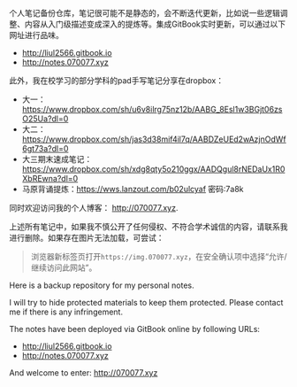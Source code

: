 个人笔记备份仓库，笔记很可能不是静态的，会不断迭代更新，比如说一些逻辑调整、内容从入门级描述变成深入的提炼等。集成GitBook实时更新，可以通过以下网址进行品味。

- http://liul2566.gitbook.io
- http://notes.070077.xyz

此外，我在校学习的部分学科的pad手写笔记分享在dropbox：

- 大一：https://www.dropbox.com/sh/u6v8ilrg75nz12b/AABG_8Esl1w3BGjt06zsO25Ua?dl=0
- 大二：https://www.dropbox.com/sh/jas3d38mif4il7q/AABDZeUEd2wAzjnOdWf6gt73a?dl=0
- 大三期末速成笔记：https://www.dropbox.com/sh/xdg8qty5o210ggx/AADQgul8rNEDaUx1R0XbREwna?dl=0
- 马原背诵提炼：https://wws.lanzout.com/b02ulcyaf 密码:7a8k

同时欢迎访问我的个人博客： http://070077.xyz.

上述所有笔记中，如果我不慎公开了任何侵权、不符合学术诚信的内容，请联系我进行删除。如果存在图片无法加载，可尝试：

> 浏览器新标签页打开`https://img.070077.xyz`，在安全确认项中选择“允许/继续访问此网站”。


Here is a backup repository for my personal notes.

I will try to hide protected materials to keep them protected. Please contact me if there is any infringement.

The notes have been deployed via GitBook online by following URLs:
- http://liul2566.gitbook.io
- http://notes.070077.xyz

And welcome to enter: http://070077.xyz